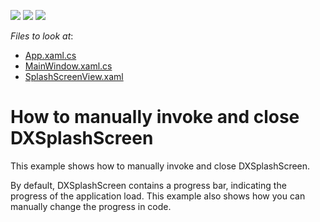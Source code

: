 <!-- default badges list -->
![](https://img.shields.io/endpoint?url=https://codecentral.devexpress.com/api/v1/VersionRange/128642175/14.1.7%2B)
[![](https://img.shields.io/badge/Open_in_DevExpress_Support_Center-FF7200?style=flat-square&logo=DevExpress&logoColor=white)](https://supportcenter.devexpress.com/ticket/details/E3243)
[![](https://img.shields.io/badge/📖_How_to_use_DevExpress_Examples-e9f6fc?style=flat-square)](https://docs.devexpress.com/GeneralInformation/403183)
<!-- default badges end -->
<!-- default file list -->
*Files to look at*:

* [App.xaml.cs](./CS/DXSplashScreenSample/App.xaml.cs)
* [MainWindow.xaml.cs](./CS/DXSplashScreenSample/MainWindow.xaml.cs)
* [SplashScreenView.xaml](./CS/DXSplashScreenSample/SplashScreen/SplashScreenView.xaml)
<!-- default file list end -->
# How to manually invoke and close DXSplashScreen


<p>This example shows how to manually invoke and close DXSplashScreen. </p><p>By default, DXSplashScreen contains a progress bar, indicating the progress of the application load. This example also shows how you can manually change the progress in code.</p>

<br/>


